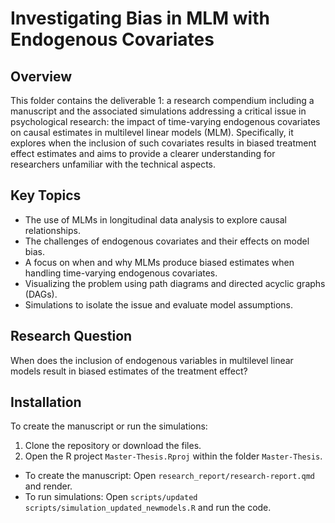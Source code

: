 # Investigating Bias in MLM with Endogenous Covariates

## Overview
This folder contains the deliverable 1: a research compendium including a manuscript and the associated simulations addressing a critical issue in psychological research: the impact of time-varying endogenous covariates on causal estimates in multilevel linear models (MLM). Specifically, it explores when the inclusion of such covariates results in biased treatment effect estimates and aims to provide a clearer understanding for researchers unfamiliar with the technical aspects.

## Key Topics
- The use of MLMs in longitudinal data analysis to explore causal relationships.
- The challenges of endogenous covariates and their effects on model bias.
- A focus on when and why MLMs produce biased estimates when handling time-varying endogenous covariates.
- Visualizing the problem using path diagrams and directed acyclic graphs (DAGs).
- Simulations to isolate the issue and evaluate model assumptions.

## Research Question
When does the inclusion of endogenous variables in multilevel linear models result in biased estimates of the treatment effect?
  
## Installation
To create the manuscript or run the simulations:
1. Clone the repository or download the files.
2. Open the R project `Master-Thesis.Rproj` within the folder `Master-Thesis`.
-  To create the manuscript: Open `research_report/research-report.qmd` and render.
-  To run simulations: Open `scripts/updated scripts/simulation_updated_newmodels.R` and run the code.
